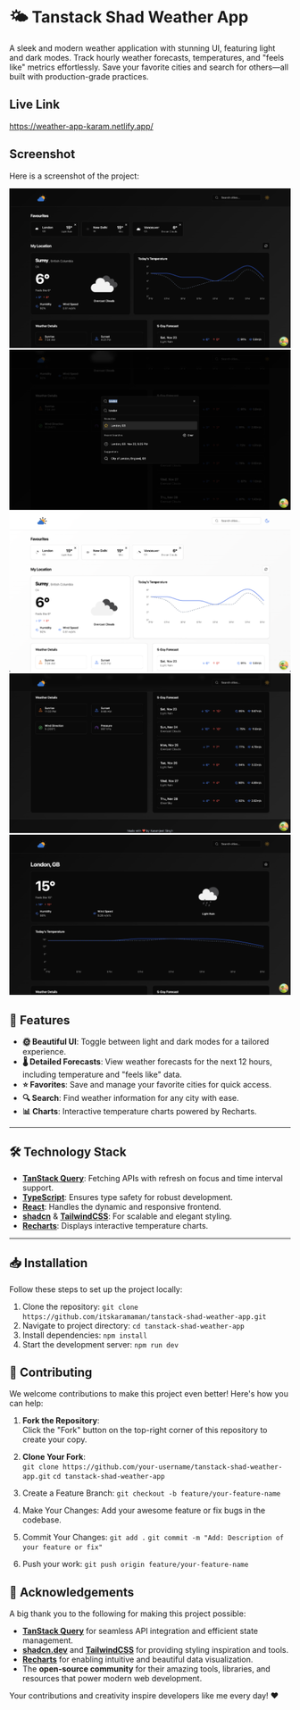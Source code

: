 # 🌤️ Tanstack Shad Weather App

A sleek and modern weather application with stunning UI, featuring light and dark modes. Track hourly weather forecasts, temperatures, and "feels like" metrics effortlessly. Save your favorite cities and search for others—all built with production-grade practices.

## Live Link

https://weather-app-karam.netlify.app/

## Screenshot

Here is a screenshot of the project:

![Screenshot](assets/screenshot1.png)
![Screenshot](assets/screenshot2.png)
![Screenshot](assets/screenshot3.png)
![Screenshot](assets/screenshot4.png)
![Screenshot](assets/screenshot5.png)

## 🚀 Features

- **🌞 Beautiful UI**: Toggle between light and dark modes for a tailored experience.
- **🌡️ Detailed Forecasts**: View weather forecasts for the next 12 hours, including temperature and "feels like" data.
- **⭐ Favorites**: Save and manage your favorite cities for quick access.
- **🔍 Search**: Find weather information for any city with ease.
- **📊 Charts**: Interactive temperature charts powered by Recharts.

---

## 🛠️ Technology Stack

- **[TanStack Query](https://tanstack.com/query/latest)**: Fetching APIs with refresh on focus and time interval support.
- **[TypeScript](https://www.typescriptlang.org/)**: Ensures type safety for robust development.
- **[React](https://reactjs.org/)**: Handles the dynamic and responsive frontend.
- **[shadcn](https://shadcn.dev/)** & **[TailwindCSS](https://tailwindcss.com/)**: For scalable and elegant styling.
- **[Recharts](https://recharts.org/)**: Displays interactive temperature charts.

---

## 📥 Installation

Follow these steps to set up the project locally:

1. Clone the repository:
   `git clone https://github.com/itskaramaman/tanstack-shad-weather-app.git`
2. Navigate to project directory:
   `cd tanstack-shad-weather-app`
3. Install dependencies:
   `npm install`
4. Start the development server:
   `npm run dev`

## 🤝 Contributing

We welcome contributions to make this project even better! Here's how you can help:

1. **Fork the Repository**:  
   Click the "Fork" button on the top-right corner of this repository to create your copy.

2. **Clone Your Fork**:  
   `git clone https://github.com/your-username/tanstack-shad-weather-app.git`
   `cd tanstack-shad-weather-app`

3. Create a Feature Branch:
   `git checkout -b feature/your-feature-name`

4. Make Your Changes:
   Add your awesome feature or fix bugs in the codebase.

5. Commit Your Changes:
   `git add .`
   `git commit -m "Add: Description of your feature or fix"`

6. Push your work:
   `git push origin feature/your-feature-name`

## 🙏 Acknowledgements

A big thank you to the following for making this project possible:

- **[TanStack Query](https://tanstack.com/query)** for seamless API integration and efficient state management.
- **[shadcn.dev](https://shadcn.dev)** and **[TailwindCSS](https://tailwindcss.com)** for providing styling inspiration and tools.
- **[Recharts](https://recharts.org/)** for enabling intuitive and beautiful data visualization.
- The **open-source community** for their amazing tools, libraries, and resources that power modern web development.

Your contributions and creativity inspire developers like me every day! ❤️
